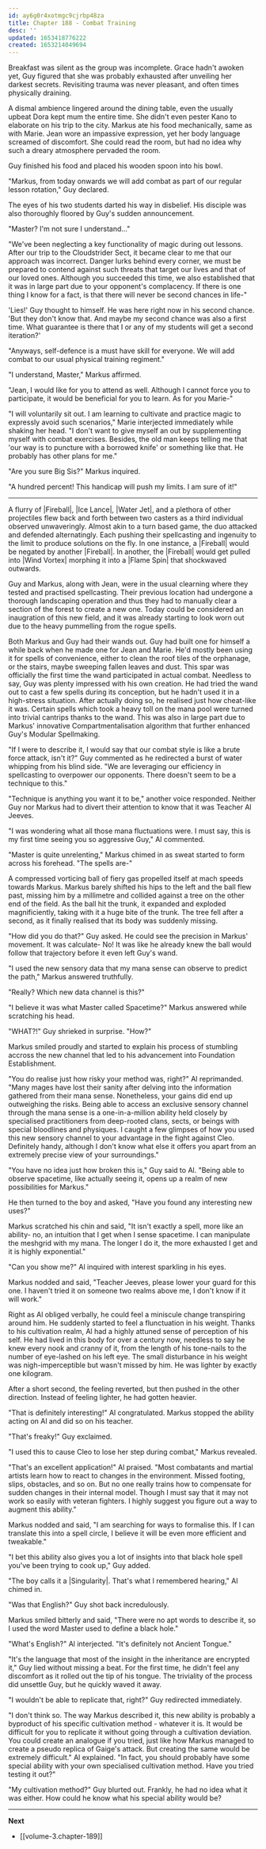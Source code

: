 ```yaml
---
id: ay6g0r4xotmgc9cjrbp48za
title: Chapter 188 - Combat Training
desc: ''
updated: 1653418776222
created: 1653214049694
---
```


Breakfast was silent as the group was incomplete. Grace hadn't awoken yet, Guy figured that she was probably exhausted after unveiling her darkest secrets. Revisiting trauma was never pleasant, and often times physically draining.

A dismal ambience lingered around the dining table, even the usually upbeat Dora kept mum the entire time. She didn't even pester Kano to elaborate on his trip to the city. Markus ate his food mechanically, same as with Marie. Jean wore an impassive expression, yet her body language screamed of discomfort. She could read the room, but had no idea why such a dreary atmosphere pervaded the room.

Guy finished his food and placed his wooden spoon into his bowl.

"Markus, from today onwards we will add combat as part of our regular lesson rotation," Guy declared.

The eyes of his two students darted his way in disbelief. His disciple was also thoroughly floored by Guy's sudden announcement.

"Master? I'm not sure I understand..."

"We've been neglecting a key functionality of magic during out lessons. After our trip to the Cloudstrider Sect, it became clear to me that our approach was incorrect. Danger lurks behind every corner, we must be prepared to contend against such threats that target our lives and that of our loved ones. Although you succeeded this time, we also established that it was in large part due to your opponent's complacency. If there is one thing I know for a fact, is that there will never be second chances in life-"

'Lies!' Guy thought to himself. He was here right now in his second chance. 'But they don't know that. And maybe my second chance was also a first time. What guarantee is there that I or any of my students will get a second iteration?'

"Anyways, self-defence is a must have skill for everyone. We will add combat to our usual physical training regiment."

"I understand, Master," Markus affirmed.

"Jean, I would like for you to attend as well. Although I cannot force you to participate, it would be beneficial for you to learn. As for you Marie-"

"I will voluntarily sit out. I am learning to cultivate and practice magic to expressly avoid such scenarios," Marie interjected immediately while shaking her head. "I don't want to give myself an out by supplementing myself with combat exercises. Besides, the old man keeps telling me that 'our way is to puncture with a borrowed knife' or something like that. He probably has other plans for me."

"Are you sure Big Sis?" Markus inquired.

"A hundred percent! This handicap will push my limits. I am sure of it!"

____

A flurry of |Fireball|, |Ice Lance|, |Water Jet|, and a plethora of other projectiles flew back and forth between two casters as a third individual observed unwaveringly. Almost akin to a turn based game, the duo attacked and defended alternatingly. Each pushing their spellcasting and ingenuity to the limit to produce solutions on the fly. In one instance, a |Fireball| would be negated by another |Fireball|. In another, the |Fireball| would get pulled into |Wind Vortex| morphing it into a |Flame Spin| that shockwaved outwards.

Guy and Markus, along with Jean, were in the usual clearning where they tested and practised spellcasting. Their previous location had undergone a thorough landscaping operation and thus they had to manually clear a section of the forest to create a new one. Today could be considered an inaugration of this new field, and it was already starting to look worn out due to the heavy pummelling from the rogue spells.

Both Markus and Guy had their wands out. Guy had built one for himself a while back when he made one for Jean and Marie. He'd mostly been using it for spells of convenience, either to clean the roof tiles of the orphanage, or the stairs, maybe sweeping fallen leaves and dust. This spar was officially the first time the wand participated in actual combat. Needless to say, Guy was plenty impressed with his own creation. He had tried the wand out to cast a few spells during its conception, but he hadn't used it in a high-stress situation. After actually doing so, he realised just how cheat-like it was. Certain spells which took a heavy toll on the mana pool were turned into trivial cantrips thanks to the wand. This was also in large part due to Markus' innovative Compartmentalisation algorithm that further enhanced Guy's Modular Spellmaking.

"If I were to describe it, I would say that our combat style is like a brute force attack, isn't it?" Guy commented as he redirected a burst of water whipping from his blind side. "We are leveraging our efficiency in spellcasting to overpower our opponents. There doesn't seem to be a technique to this."

"Technique is anything you want it to be," another voice responded. Neither Guy nor Markus had to divert their attention to know that it was Teacher Al Jeeves.

"I was wondering what all those mana fluctuations were. I must say, this is my first time seeing you so aggressive Guy," Al commented.

"Master is quite unrelenting," Markus chimed in as sweat started to form across his forehead. "The spells are-"

A compressed vorticing ball of fiery gas propelled itself at mach speeds towards Markus. Markus barely shifted his hips to the left and the ball flew past, missing him by a millimetre and collided against a tree on the other end of the field. As the ball hit the trunk, it expanded and exploded magnificiently, taking with it a huge bite of the trunk. The tree fell after a second, as it finally realised that its body was suddenly missing.

"How did you do that?" Guy asked. He could see the precision in Markus' movement. It was calculate- No! It was like he already knew the ball would follow that trajectory before it even left Guy's wand.

"I used the new sensory data that my mana sense can observe to predict the path," Markus answered truthfully.

"Really? Which new data channel is this?"

"I believe it was what Master called Spacetime?" Markus answered while scratching his head.

"WHAT?!" Guy shrieked in surprise. "How?"

Markus smiled proudly and started to explain his process of stumbling accross the new channel that led to his advancement into Foundation Establishment.

"You do realise just how risky your method was, right?" Al reprimanded. "Many mages have lost their sanity after delving into the information gathered from their mana sense. Nonetheless, your gains did end up outweighing the risks. Being able to access an exclusive sensory channel through the mana sense is a one-in-a-million ability held closely by specialised practitioners from deep-rooted clans, sects, or beings with special bloodlines and physiques. I caught a few glimpses of how you used this new sensory channel to your advantage in the fight against Cleo. Definitely handy, although I don't know what else it offers you apart from an extremely precise view of your surroundings."

"You have no idea just how broken this is," Guy said to Al. "Being able to observe spacetime, like actually seeing it, opens up a realm of new possibilities for Markus."

He then turned to the boy and asked, "Have you found any interesting new uses?"

Markus scratched his chin and said, "It isn't exactly a spell, more like an ability- no, an intuition that I get when I sense spacetime. I can manipulate the meshgrid with my mana. The longer I do it, the more exhausted I get and it is highly exponential."

"Can you show me?" Al inquired with interest sparkling in his eyes.

Markus nodded and said, "Teacher Jeeves, please lower your guard for this one. I haven't tried it on someone two realms above me, I don't know if it will work."

Right as Al obliged verbally, he could feel a miniscule change transpiring around him. He suddenly started to feel a flunctuation in his weight. Thanks to his cultivation realm, Al had a highly attuned sense of perception of his self. He had lived in this body for over a century now, needless to say he knew every nook and cranny of it, from the length of his tone-nails to the number of eye-lashed on his left eye. The small disturbance in his weight was nigh-imperceptible but wasn't missed by him. He was lighter by exactly one kilogram.

After a short second, the feeling reverted, but then pushed in the other direction. Instead of feeling lighter, he had gotten heavier.

"That is definitely interesting!" Al congratulated. Markus stopped the ability acting on Al and did so on his teacher.

"That's freaky!" Guy exclaimed.

"I used this to cause Cleo to lose her step during combat," Markus revealed.

"That's an excellent application!" Al praised. "Most combatants and martial artists learn how to react to changes in the environment. Missed footing, slips, obstacles, and so on. But no one really trains how to compensate for sudden changes in their internal model. Though I must say that it may not work so easily with veteran fighters. I highly suggest you figure out a way to augment this ability."

Markus nodded and said, "I am searching for ways to formalise this. If I can translate this into a spell circle, I believe it will be even more efficient and tweakable."

"I bet this ability also gives you a lot of insights into that black hole spell you've been trying to cook up," Guy added.

"The boy calls it a |Singularity|. That's what I remembered hearing," Al chimed in.

"Was that English?" Guy shot back incredulously.

Markus smiled bitterly and said, "There were no apt words to describe it, so I used the word Master used to define a black hole."

"What's English?" Al interjected. "It's definitely not Ancient Tongue."

"It's the language that most of the insight in the inheritance are encrypted it," Guy lied without missing a beat. For the first time, he didn't feel any discomfort as it rolled out the tip of his tongue. The triviality of the process did unsettle Guy, but he quickly waved it away.

"I wouldn't be able to replicate that, right?" Guy redirected immediately.

"I don't think so. The way Markus described it, this new ability is probably a byproduct of his specific cultivation method - whatever it is. It would be difficult for you to replicate it without going through a cultivation deviation. You could create an analogue if you tried, just like how Markus managed to create a pseudo replica of Gaige's attack. But creating the same would be extremely difficult." Al explained. "In fact, you should probably have some special ability with your own specialised cultivation method. Have you tried testing it out?"

"My cultivation method?" Guy blurted out. Frankly, he had no idea what it was either. How could he know what his special ability would be?

____

**Next**
* [[volume-3.chapter-189]]